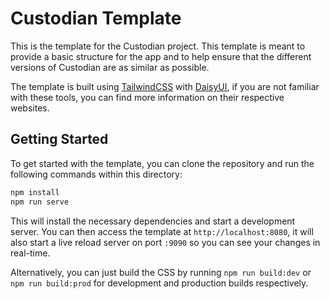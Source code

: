 # Custodian Template

This is the template for the Custodian project. This template is meant to provide a basic structure for the app and to help ensure that the different versions of Custodian are as similar as possible.

The template is built using [TailwindCSS](https://tailwindcss.com/) with [DaisyUI](https://daisyui.com/), if you are not familiar with these tools, you can find more information on their respective websites.

## Getting Started

To get started with the template, you can clone the repository and run the following commands within this directory:

```bash
npm install
npm run serve
```

This will install the necessary dependencies and start a development server. You can then access the template at `http://localhost:8080`, it will also start a live reload server on port `:9090` so you can see your changes in real-time.

Alternatively, you can just build the CSS by running `npm run build:dev` or `npm run build:prod` for development and production builds respectively.


